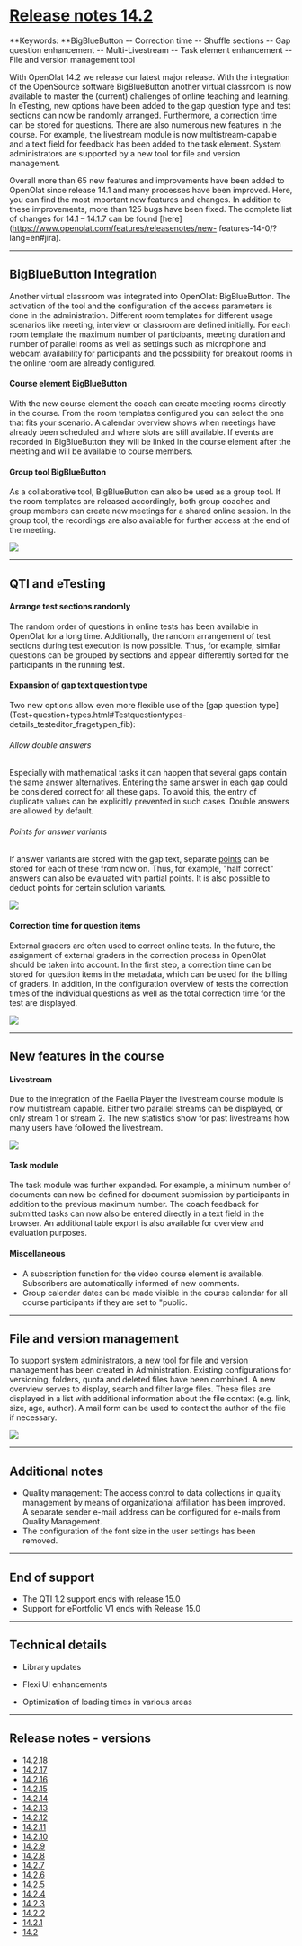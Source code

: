 #  [Release notes 14.2](Release+notes+14.2.html)

**Keywords:  **BigBlueButton -- Correction time -- Shuffle sections -- Gap
question enhancement -- Multi-Livestream -- Task element enhancement -- File
and version management tool

  

With OpenOlat 14.2 we release our latest major release. With the integration
of the OpenSource software BigBlueButton another virtual classroom is now
available to master the (current) challenges of online teaching and learning.
In eTesting, new options have been added to the gap question type and test
sections can now be randomly arranged. Furthermore, a correction time can be
stored for questions. There are also numerous new features in the course. For
example, the livestream module is now multistream-capable and a text field for
feedback has been added to the task element. System administrators are
supported by a new tool for file and version management.

Overall more than 65 new features and improvements have been added to OpenOlat
since release 14.1 and many processes have been improved. Here, you can find
the most important new features and changes. In addition to these
improvements, more than 125 bugs have been fixed. The complete list of changes
for 14.1 – 14.1.7 can be found
[here](https://www.openolat.com/features/releasenotes/new-
features-14-0/?lang=en#jira).

  

  

* * *

  

## BigBlueButton Integration

Another virtual classroom was integrated into OpenOlat: BigBlueButton. The
activation of the tool and the configuration of the access parameters is done
in the administration. Different room templates for different usage scenarios
like meeting, interview or classroom are defined initially. For each room
template the maximum number of participants, meeting duration and number of
parallel rooms as well as settings such as microphone and webcam availability
for participants and the possibility for breakout rooms in the online room are
already configured.

#### Course element BigBlueButton

With the new course element the coach can create meeting rooms directly in the
course. From the room templates configured you can select the one that fits
your scenario. A calendar overview shows when meetings have already been
scheduled and where slots are still available. If events are recorded in
BigBlueButton they will be linked in the course element after the meeting and
will be available to course members.

  

#### Group tool BigBlueButton

As a collaborative tool, BigBlueButton can also be used as a group tool. If
the room templates are released accordingly, both group coaches and group
members can create new meetings for a shared online session. In the group
tool, the recordings are also available for further access at the end of the
meeting.

![](assets/142/BBB_KBS_DE.png)

  

* * *

  

## QTI and eTesting

#### Arrange test sections randomly

The random order of questions in online tests has been available in OpenOlat
for a long time. Additionally, the random arrangement of test sections during
test execution is now possible. Thus, for example, similar questions can be
grouped by sections and appear differently sorted for the participants in the
running test.

#### Expansion of gap text question type

Two new options allow even more flexible use of the [gap question
type](Test+question+types.html#Testquestiontypes-
details_testeditor_fragetypen_fib):

###### Allow double answers

Especially with mathematical tasks it can happen that several gaps contain the
same answer alternatives. Entering the same answer in each gap could be
considered correct for all these gaps. To avoid this, the entry of duplicate
values can be explicitly prevented in such cases. Double answers are allowed
by default.

###### Points for answer variants

If answer variants are stored with the gap text, separate
[points](Configure+test+questions.html#Configuretestquestions-_tab_score) can
be stored for each of these from now on. Thus, for example, "half correct"
answers can also be evaluated with partial points. It is also possible to
deduct points for certain solution variants.

  

  

![](assets/142/Gaptext_neue_Optionen_EN.png)

#### Correction time for question items

External graders are often used to correct online tests. In the future, the
assignment of external graders in the correction process in OpenOlat should be
taken into account. In the first step, a correction time can be stored for
question items in the metadata, which can be used for the billing of graders.
In addition, in the configuration overview of tests the correction times of
the individual questions as well as the total correction time for the test are
displayed.

  

  

![](assets/142/Korrekturzeit_EN.png)

  

* * *

  

## New features in the course

#### Livestream

Due to the integration of the Paella Player the livestream course module is
now multistream capable. Either two parallel streams can be displayed, or only
stream 1 or stream 2. The new statistics show for past livestreams how many
users have followed the livestream.

![](assets/142/Multi-Livestream_EN.png)

#### Task module

The task module was further expanded. For example, a minimum number of
documents can now be defined for document submission by participants in
addition to the previous maximum number. The coach feedback for submitted
tasks can now also be entered directly in a text field in the browser. An
additional table export is also available for overview and evaluation
purposes.

#### Miscellaneous

  * A subscription function for the video course element is available. Subscribers are automatically informed of new comments.
  * Group calendar dates can be made visible in the course calendar for all course participants if they are set to "public.

  

* * *

  

## File and version management

To support system administrators, a new tool for file and version management
has been created in Administration. Existing configurations for versioning,
folders, quota and deleted files have been combined. A new overview serves to
display, search and filter large files. These files are displayed in a list
with additional information about the file context (e.g. link, size, age,
author). A mail form can be used to contact the author of the file if
necessary.

![](assets/142/File%20management%20EN.png)

  

* * *

  

## Additional notes

  * Quality management: The access control to data collections in quality management by means of organizational affiliation has been improved. A separate sender e-mail address can be configured for e-mails from Quality Management.
  * The configuration of the font size in the user settings has been removed.

  

* * *

  

## End of support

  * The QTI 1.2 support ends with release 15.0
  * Support for ePortfolio V1 ends with Release 15.0

  

* * *

  

## Technical details

  * Library updates

  * Flexi UI enhancements
  * Optimization of loading times in various areas

  

* * *

  

## Release notes - versions

  * [14.2.18](https://jira.openolat.org/secure/ReleaseNote.jspa?projectId=10000&version=16934)
  * [14.2.17](https://jira.openolat.org/secure/ReleaseNote.jspa?projectId=10000&version=16931)
  * [14.2.16](https://jira.openolat.org/secure/ReleaseNote.jspa?projectId=10000&version=16930)
  * [14.2.15](https://jira.openolat.org/secure/ReleaseNote.jspa?projectId=10000&version=16928)
  * [14.2.14](https://jira.openolat.org/secure/ReleaseNote.jspa?projectId=10000&version=16926)
  * [14.2.13](https://jira.openolat.org/secure/ReleaseNote.jspa?projectId=10000&version=16924)
  * [14.2.12](https://jira.openolat.org/secure/ReleaseNote.jspa?projectId=10000&version=16920)
  * [14.2.11](https://jira.openolat.org/secure/ReleaseNote.jspa?projectId=10000&version=16918)
  * [14.2.10](https://jira.openolat.org/secure/ReleaseNote.jspa?projectId=10000&version=16917)
  * [14.2.9](https://jira.openolat.org/secure/ReleaseNote.jspa?projectId=10000&version=16915)
  * [14.2.8](https://jira.openolat.org/secure/ReleaseNote.jspa?projectId=10000&version=16912)
  * [14.2.7](https://jira.openolat.org/secure/ReleaseNote.jspa?projectId=10000&version=16911)
  * [14.2.6](https://jira.openolat.org/secure/ReleaseNote.jspa?projectId=10000&version=16910)
  * [14.2.5](https://jira.openolat.org/secure/ReleaseNote.jspa?projectId=10000&version=16909)
  * [14.2.4](https://jira.openolat.org/secure/ReleaseNote.jspa?projectId=10000&version=16908)
  * [14.2.3](https://jira.openolat.org/secure/ReleaseNote.jspa?projectId=10000&version=16907)
  * [14.2.2](https://jira.openolat.org/secure/ReleaseNote.jspa?projectId=10000&version=16906)
  * [14.2.1](https://jira.openolat.org/secure/ReleaseNote.jspa?projectId=10000&version=16905)
  * [14.2](https://jira.openolat.org/secure/ReleaseNote.jspa?projectId=10000&version=16701)

  

